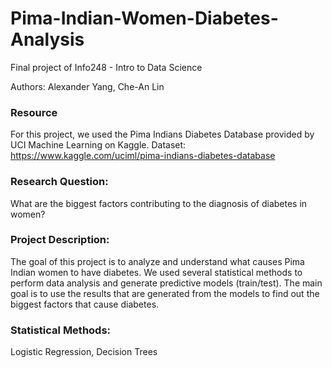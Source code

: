 # Pima-Indian-Women-Diabetes-Analysis
Final project of Info248 - Intro to Data Science

Authors: Alexander Yang, Che-An Lin

### Resource
For this project, we used the Pima Indians Diabetes Database provided by UCI Machine Learning on Kaggle.
Dataset: https://www.kaggle.com/uciml/pima-indians-diabetes-database

### Research Question:
What are the biggest factors contributing to the diagnosis of diabetes in women?

### Project Description:
The goal of this project is to analyze and understand what causes Pima Indian women to have diabetes. We used several statistical methods to perform data analysis and generate predictive models (train/test). The main goal is to use the results that are generated from the models to find out the biggest factors that cause diabetes. 

### Statistical Methods:
Logistic Regression, Decision Trees




